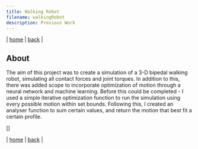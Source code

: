 ```yaml
---
title: Walking Robot
filename: walkingRobot
description: Previous Work
---
```


| [home](index) | [back](previousWork) |

## About

The aim of this project was to create a simulation of a 3-D bipedal walking robot, simulating all contact forces and joint torques. In addition to this, there was added scope to incorporate optimization of motion through a neural network and machine learning. Before this could be completed - I used a simple iterative optimization function to run the simulation using every possible motion within set bounds. Following this, I created an analyser function to sum certain values, and return the motion that best fit a certain profile.

[]

| [home](index) | [back](previousWork) |
